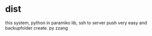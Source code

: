 # dist
this system, python in paramiko lib,
ssh to server push
very easy and backupfolder create.
py zzang
